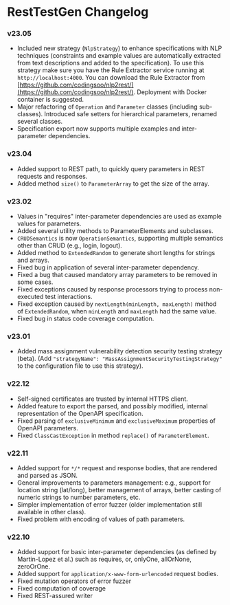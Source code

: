 # RestTestGen Changelog

### v23.05
- Included new strategy (`NlpStrategy`) to enhance specifications with NLP techniques (constraints and example values are automatically extracted from text descriptions and added to the specification). To use this strategy make sure you have the Rule Extractor service running at `http://localhost:4000`. You can download the Rule Extractor from [https://github.com/codingsoo/nlp2rest/](https://github.com/codingsoo/nlp2rest/). Deployment with Docker container is suggested.
- Major refactoring of `Operation` and `Parameter` classes (including sub-classes). Introduced safe setters for hierarchical parameters, renamed several classes.
- Specification export now supports multiple examples and inter-parameter dependencies.

### v23.04
- Added support to REST path, to quickly query parameters in REST requests and responses.
- Added method `size()` to `ParameterArray` to get the size of the array.

### v23.02
- Values in "requires" inter-parameter dependencies are used as example values for parameters.
- Added several utility methods to ParameterElements and subclasses.
- `CRUDSemantics` is now `OperationSemantics`, supporting multiple semantics other than CRUD (e.g., login, logout).
- Added method to `ExtendedRandom` to generate short lengths for strings and arrays.
- Fixed bug in application of several inter-parameter dependency.
- Fixed a bug that caused mandatory array parameters to be removed in some cases.
- Fixed exceptions caused by response processors trying to process non-executed test interactions.
- Fixed exception caused by `nextLength(minLength, maxLength)` method of `ExtendedRandom`, when `minLength` and `maxLength` had the same value.
- Fixed bug in status code coverage computation.

### v23.01
- Added mass assignment vulnerability detection security testing strategy (beta). (Add `"strategyName": "MassAssignmentSecurityTestingStrategy"` to the configuration file to use this strategy).

### v22.12
- Self-signed certificates are trusted by internal HTTPS client.
- Added feature to export the parsed, and possibly modified, internal representation of the OpenAPI specification.
- Fixed parsing of `exclusiveMinimum` and `exclusiveMaximum` properties of OpenAPI parameters.
- Fixed `ClassCastException` in method `replace()` of `ParameterElement`.

### v22.11
- Added support for `*/*` request and response bodies, that are rendered and parsed as JSON.
- General improvements to parameters management: e.g., support for location string (lat/long), better management of arrays, better casting of numeric strings to number parameters, etc.
- Simpler implementation of error fuzzer (older implementation still available in other class).
- Fixed problem with encoding of values of path parameters.

### v22.10
- Added support for basic inter-parameter dependencies (as defined by Martin-Lopez et al.) such as requires, or, onlyOne, allOrNone, zeroOrOne.
- Added support for `application/x-www-form-urlencoded` request bodies.
- Fixed mutation operators of error fuzzer
- Fixed computation of coverage
- Fixed REST-assured writer